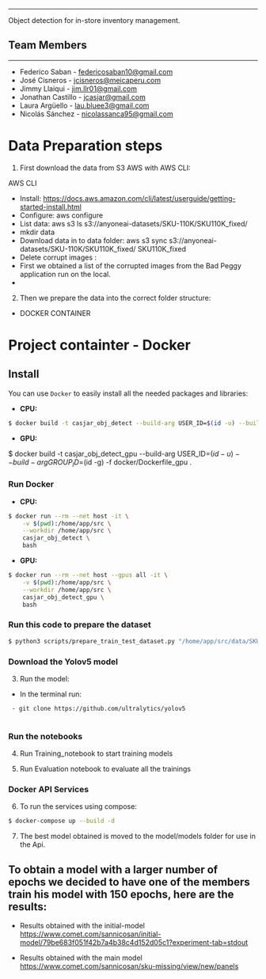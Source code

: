 ---------------------------------------------------
  Object detection for in-store inventory management.

## Team Members
---------------------------------------------------
  + Federico Saban - federicosaban10@gmail.com
  + José Cisneros - jcisneros@meicaperu.com
  + Jimmy Llaiqui - jim.llr01@gmail.com
  + Jonathan Castillo - jcasjar@gmail.com
  + Laura Argüello  - lau.bluee3@gmail.com
  + Nicolás Sánchez - nicolassanca95@gmail.com

# Data Preparation steps

1. First download the data from S3 AWS with AWS CLI:

AWS CLI
- Install: https://docs.aws.amazon.com/cli/latest/userguide/getting-started-install.html
- Configure: aws configure
- List data: aws s3 ls s3://anyoneai-datasets/SKU-110K/SKU110K_fixed/
- mkdir data
- Download data in to data folder: aws s3 sync s3://anyoneai-datasets/SKU-110K/SKU110K_fixed/ SKU110K_fixed
- Delete corrupt images : 
 - First we obtained a list of the corrupted images from the Bad Peggy 
   application run on the local.
 - 

2. Then we prepare the data into the correct folder structure: 

- DOCKER CONTAINER
# Project containter - Docker

## Install
You can use `Docker` to easily install all the needed packages and libraries:

- **CPU:**

```bash
$ docker build -t casjar_obj_detect --build-arg USER_ID=$(id -u) --build-arg GROUP_ID=$(id -g) -f docker/Dockerfile .
```
- **GPU:**

$ docker build -t casjar_obj_detect_gpu --build-arg USER_ID=$(id -u) --build-arg GROUP_ID=$(id -g) -f docker/Dockerfile_gpu .

### Run Docker

- **CPU:**
```bash
$ docker run --rm --net host -it \
    -v $(pwd):/home/app/src \
    --workdir /home/app/src \
    casjar_obj_detect \
    bash
```

- **GPU:**
```bash
$ docker run --rm --net host --gpus all -it \
    -v $(pwd):/home/app/src \
    --workdir /home/app/src \
    casjar_obj_detect_gpu \
    bash

```
### Run this code to prepare the dataset
```bash 
$ python3 scripts/prepare_train_test_dataset.py "/home/app/src/data/SKU110K_fixed/images" "/home/app/src/data/SKU110K_fixed/annotations" "/home/app/src/data/SKU110K_fixed/data_v2"
```
### Download the Yolov5 model

3. Run the model: 
- In the terminal run:
```bash
 - git clone https://github.com/ultralytics/yolov5
 
```
### Run the notebooks

4. Run Training_notebook to start training models

5. Run Evaluation notebook to evaluate all the trainings


### Docker API Services

6. To run the services using compose:

```bash
$ docker-compose up --build -d
```
7. The best model obtained is moved to the model/models folder for use in the Api.

## To obtain a model with a larger number of epochs we decided to have one of the members train his model with 150 epochs, here are the results:

- Results obtained with the initial-model
https://www.comet.com/sannicosan/initial-model/79be683f051f42b7a4b38c4d152d05c1?experiment-tab=stdout

- Results obtained with the main model
https://www.comet.com/sannicosan/sku-missing/view/new/panels 